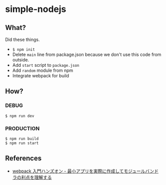 # simple-nodejs

## What?

Did these things.

- `$ npm init`
- Delete `main` line from package.json because we don't use this code from outside.
- Add `start` script to `package.json`
- Add `random` module from npm
- Integrate webpack for build

## How?

### DEBUG

```
$ npm run dev
```

### PRODUCTION

```
$ npm run build
$ npm run start
```

## References

- [webpack 入門ハンズオン - 最小アプリを実際に作成してモジュールバンドラの利点を理解する](https://qiita.com/TsutomuNakamura/items/70dd97dcbdc02bef2706)

